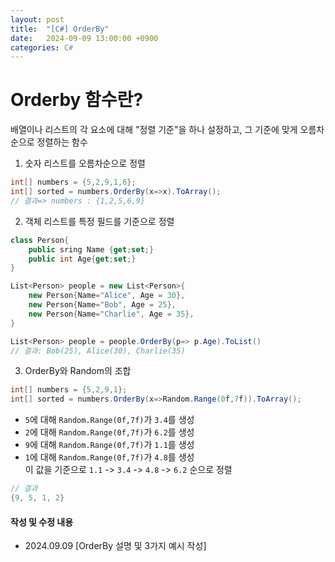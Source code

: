 ```yaml
---
layout: post
title:  "[C#] OrderBy"
date:   2024-09-09 13:00:00 +0900
categories: C#
---
```


# Orderby 함수란?
배열이나 리스트의 각 요소에 대해 "정렬 기준"을 하나 설정하고, 그 기준에 맞게 오름차순으로 정렬하는 함수


1. 숫자 리스트를 오름차순으로 정렬
``` C#
int[] numbers = {5,2,9,1,6};
int[] sorted = numbers.OrderBy(x=>x).ToArray();
// 결과=> numbers : {1,2,5,6,9}
```
2. 객체 리스트를 특정 필드를 기준으로 정렬
``` C#
class Person{
    public sring Name {get;set;}
    public int Age{get;set;}
}

List<Person> people = new List<Person>{
    new Person{Name="Alice", Age = 30},
    new Person{Name="Bob", Age = 25},
    new Person{Name="Charlie", Age = 35},
}

List<Person> people = people.OrderBy(p=> p.Age).ToList()
// 결과: Bob(25), Alice(30), Charlie(35)
```

3. OrderBy와 Random의 조합
 ``` C#
int[] numbers = {5,2,9,1};
int[] sorted = numbers.OrderBy(x=>Random.Range(0f,7f)).ToArray();
```
- `5`에 대해 `Random.Range(0f,7f)`가 `3.4`를 생성
- `2`에 대해 `Random.Range(0f,7f)`가 `6.2`를 생성
- `9`에 대해 `Random.Range(0f,7f)`가 `1.1`를 생성
- `1`에 대해 `Random.Range(0f,7f)`가 `4.8`를 생성  
이 값을 기준으로 `1.1` -> `3.4` -> `4.8` -> `6.2` 순으로 정렬  
```C#
// 결과
{9, 5, 1, 2}
```


#### 작성 및 수정 내용
- 2024.09.09 \[OrderBy 설명 및 3가지 예시 작성\]